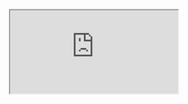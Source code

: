 <div align="center">
    <iframe src="https://lottie.host/embed/7649be44-43aa-4bde-ab1a-1f7908f47cb4/D4i9WL53gz.json"></iframe>
</div>